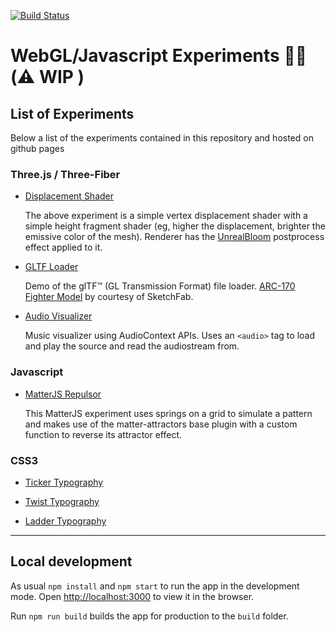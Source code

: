 [![Build Status](https://travis-ci.org/luigimannoni/experiments.svg?branch=master)](https://travis-ci.org/luigimannoni/experiments)

# WebGL/Javascript Experiments 🧪🔬 (⚠️ WIP )

## List of Experiments

Below a list of the experiments contained in this repository and hosted on github pages

### Three.js / Three-Fiber

- [Displacement Shader](https://experiments.luigimannoni.com/#/three/displacement)

  The above experiment is a simple vertex displacement shader with a simple height fragment shader (eg, higher the displacement, brighter the emissive color of the mesh). Renderer has the [UnrealBloom](https://threejs.org/examples/webgl_postprocessing_unreal_bloom.html) postprocess effect applied to it.

- [GLTF Loader](https://experiments.luigimannoni.com/#/three/arc170)

  Demo of the glTF™ (GL Transmission Format) file loader. [ARC-170 Fighter Model](https://sketchfab.com/3d-models/arc-170-fighter-d2b9834148e84c86a2423148db1f6705) by courtesy of SketchFab.

- [Audio Visualizer](https://experiments.luigimannoni.com/#/three/audio-visualizer)

  Music visualizer using AudioContext APIs. Uses an `<audio>` tag to load and play the source and read the audiostream from.

### Javascript

- [MatterJS Repulsor](https://experiments.luigimannoni.com/#/javascript/matter-repulsor)

  This MatterJS experiment uses springs on a grid to simulate a pattern and makes use of the matter-attractors base plugin with a custom function to reverse its attractor effect.

### CSS3

- [Ticker Typography](https://experiments.luigimannoni.com/#/css/ticker-typography)

- [Twist Typography](https://experiments.luigimannoni.com/#/css/twist-typography)

- [Ladder Typography](https://experiments.luigimannoni.com/#/css/ladder-typography)


---

## Local development

As usual `npm install` and `npm start` to run the app in the development mode.
Open [http://localhost:3000](http://localhost:3000) to view it in the browser.

Run `npm run build` builds the app for production to the `build` folder.
